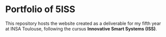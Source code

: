 # Portfolio of 5ISS

This repository hosts the website created as a deliverable for my fifth year at INSA Toulouse, following the cursus **Innovative Smart Systems (ISS)**.